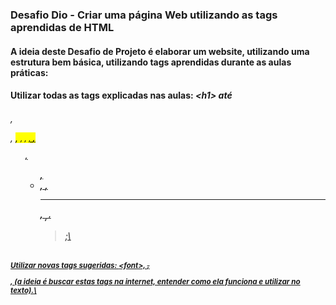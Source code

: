### Desafio Dio - Criar uma página Web utilizando as tags aprendidas de HTML

#### A ideia deste Desafio de Projeto é elaborar um website, utilizando uma estrutura bem básica, utilizando tags aprendidas durante as aulas práticas:
 
#### Utilizar todas as tags explicadas nas aulas: *\<h1> até <h6>, <p>, <mark>, <small>, <i>, <u>, <strong>, <ol>, <ul>, <li>, <a>, <hr>, <sub>, <sup>, <blockquote>;*\
#### Utilizar novas tags sugeridas: *\<font>, <del>, <p>, <abbr> (a ideia é buscar estas tags na internet, entender como ela funciona e utilizar no texto).*\
